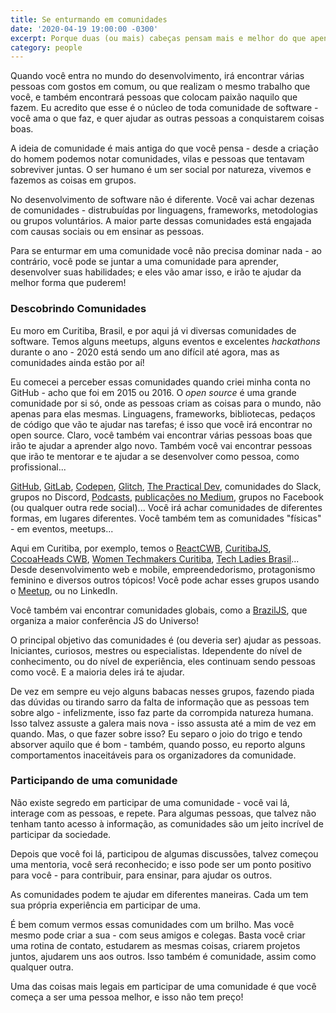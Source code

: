 ```yaml
---
title: Se enturmando em comunidades
date: '2020-04-19 19:00:00 -0300'
excerpt: Porque duas (ou mais) cabeças pensam mais e melhor do que apenas uma.
category: people
---
```


Quando você entra no mundo do desenvolvimento, irá encontrar várias pessoas com gostos em comum, ou que realizam o mesmo trabalho que você, e também encontrará pessoas que colocam paixão naquilo que fazem. Eu acredito que esse é o núcleo de toda comunidade de software - você ama o que faz, e quer ajudar as outras pessoas a conquistarem coisas boas.

A ideia de comunidade é mais antiga do que você pensa - desde a criação do homem podemos notar comunidades, vilas e pessoas que tentavam sobreviver juntas. O ser humano é um ser social por natureza, vivemos e fazemos as coisas em grupos.

No desenvolvimento de software não é diferente. Você vai achar dezenas de comunidades - distrubuídas por linguagens, frameworks, metodologias ou grupos voluntários. A maior parte dessas comunidades está engajada com causas sociais ou em ensinar as pessoas.

Para se enturmar em uma comunidade você não precisa dominar nada - ao contrário, você pode se juntar a uma comunidade para aprender, desenvolver suas habilidades; e eles vão amar isso, e irão te ajudar da melhor forma que puderem!

### Descobrindo Comunidades

Eu moro em Curitiba, Brasil, e por aqui já vi diversas comunidades de software. Temos alguns meetups, alguns eventos e excelentes _hackathons_ durante o ano - 2020 está sendo um ano difícil até agora, mas as comunidades ainda estão por aí!

Eu comecei a perceber essas comunidades quando criei minha conta no GitHub - acho que foi em 2015 ou 2016. O _open source_ é uma grande comunidade por si só, onde as pessoas criam as coisas para o mundo, não apenas para elas mesmas. Linguagens, frameworks, bibliotecas, pedaços de código que vão te ajudar nas tarefas; é isso que você irá encontrar no open source. Claro, você também vai encontrar várias pessoas boas que irão te ajudar a aprender algo novo. Também você vai encontrar pessoas que irão te mentorar e te ajudar a se desenvolver como pessoa, como profissional...

[GitHub](https://github.com/explore), [GitLab](https://gitlab.com/explore), [Codepen](https://blog.codepen.io/), [Glitch](https://support.glitch.com/), [The Practical Dev](https://dev.to/), comunidades do Slack, grupos no Discord, [Podcasts](https://www.reddit.com/r/learnprogramming/comments/8ievpz/good_programming_podcasts_on_spotify/), [publicações no Medium](https://medium.com/tag/software-development), grupos no Facebook (ou qualquer outra rede social)... Você irá achar comunidades de diferentes formas, em lugares diferentes. Você também tem as comunidades "físicas" - em eventos, meetups...

Aqui em Curitiba, por exemplo, temos o [ReactCWB](https://www.meetup.com/pt-BR/ReactJS-CWB/), [CuritibaJS](https://www.meetup.com/pt-BR/curitibajs/), [CocoaHeads CWB](https://www.meetup.com/pt-BR/CocoaHeads-CWB/), [Women Techmakers Curitiba](https://www.meetup.com/pt-BR/Women-Techmakers-Curitiba/), [Tech Ladies Brasil](https://pt.linkedin.com/company/tech-ladies-brasil)... Desde desenvolvimento web e mobile, empreendedorismo, protagonismo feminino e diversos outros tópicos! Você pode achar esses grupos usando o [Meetup](https://meetup.com), ou no LinkedIn.

Você também vai encontrar comunidades globais, como a [BrazilJS](https://braziljs.org/por-que-devo-ir-braziljs/), que organiza a maior conferência JS do Universo!

O principal objetivo das comunidades é (ou deveria ser) ajudar as pessoas. Iniciantes, curiosos, mestres ou especialistas. Idependente do nível de conhecimento, ou do nível de experiência, eles continuam sendo pessoas como você. E a maioria deles irá te ajudar.

De vez em sempre eu vejo alguns babacas nesses grupos, fazendo piada das dúvidas ou tirando sarro da falta de informação que as pessoas tem sobre algo - infelizmente, isso faz parte da corrompida natureza humana. Isso talvez assuste a galera mais nova - isso assusta até a mim de vez em quando. Mas, o que fazer sobre isso? Eu separo o joio do trigo e tendo absorver aquilo que é bom - também, quando posso, eu reporto alguns comportamentos inaceitáveis para os organizadores da comunidade.

### Participando de uma comunidade

Não existe segredo em participar de uma comunidade - você vai lá, interage com as pessoas, e repete. Para algumas pessoas, que talvez não tenham tanto acesso à informação, as comunidades são um jeito incrível de participar da sociedade.

Depois que você foi lá, participou de algumas discussões, talvez começou uma mentoria, você será reconhecido; e isso pode ser um ponto positivo para você - para contribuir, para ensinar, para ajudar os outros.

As comunidades podem te ajudar em diferentes maneiras. Cada um tem sua própria experiência em participar de uma.

É bem comum vermos essas comunidades com um brilho. Mas você mesmo pode criar a sua - com seus amigos e colegas. Basta você criar uma rotina de contato, estudarem as mesmas coisas, criarem projetos juntos, ajudarem uns aos outros. Isso também é comunidade, assim como qualquer outra.

Uma das coisas mais legais em participar de uma comunidade é que você começa a ser uma pessoa melhor, e isso não tem preço!
